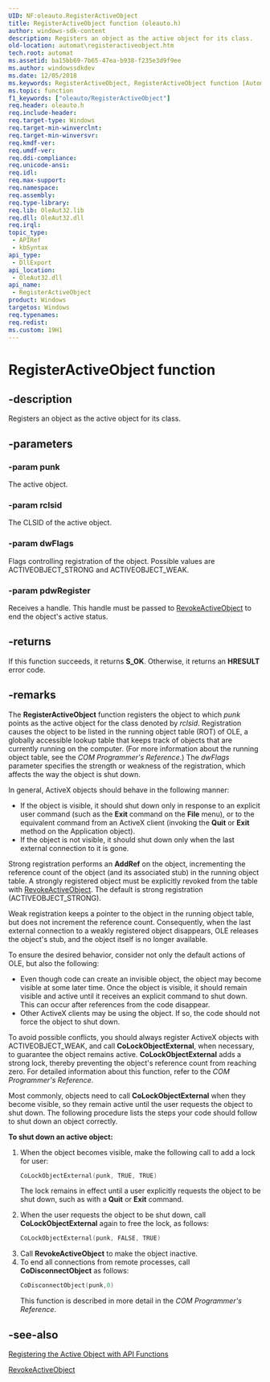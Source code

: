 ```yaml
---
UID: NF:oleauto.RegisterActiveObject
title: RegisterActiveObject function (oleauto.h)
author: windows-sdk-content
description: Registers an object as the active object for its class.
old-location: automat\registeractiveobject.htm
tech.root: automat
ms.assetid: ba15bb69-7b65-47ea-b938-f235e3d9f9ee
ms.author: windowssdkdev
ms.date: 12/05/2018
ms.keywords: RegisterActiveObject, RegisterActiveObject function [Automation], _oa96_RegisterActiveObject, automat.registeractiveobject, oleauto/RegisterActiveObject
ms.topic: function
f1_keywords: ["oleauto/RegisterActiveObject"]
req.header: oleauto.h
req.include-header: 
req.target-type: Windows
req.target-min-winverclnt: 
req.target-min-winversvr: 
req.kmdf-ver: 
req.umdf-ver: 
req.ddi-compliance: 
req.unicode-ansi: 
req.idl: 
req.max-support: 
req.namespace: 
req.assembly: 
req.type-library: 
req.lib: OleAut32.lib
req.dll: OleAut32.dll
req.irql: 
topic_type:
 - APIRef
 - kbSyntax
api_type:
 - DllExport
api_location:
 - OleAut32.dll
api_name:
 - RegisterActiveObject
product: Windows
targetos: Windows
req.typenames: 
req.redist: 
ms.custom: 19H1
---
```


# RegisterActiveObject function


## -description


Registers an object as the active object for its class.


## -parameters




### -param punk

The active object.


### -param rclsid

The CLSID of the active object.



### -param dwFlags

Flags controlling registration of the object. Possible values are ACTIVEOBJECT_STRONG and ACTIVEOBJECT_WEAK.


### -param pdwRegister

Receives a handle. This handle must be passed to <a href="https://docs.microsoft.com/previous-versions/windows/desktop/api/oleauto/nf-oleauto-revokeactiveobject">RevokeActiveObject</a> to end the object's active status.


## -returns



If this function succeeds, it returns <b xmlns:loc="http://microsoft.com/wdcml/l10n">S_OK</b>. Otherwise, it returns an <b xmlns:loc="http://microsoft.com/wdcml/l10n">HRESULT</b> error code.




## -remarks



The <b>RegisterActiveObject</b> function registers the object to which <i>punk</i> points as the active object for the class denoted by <i>rclsid</i>. Registration causes the object to be listed in the running object table (ROT) of OLE, a globally accessible lookup table that keeps track of objects that are currently running on the computer. (For more information about the running object table, see the <i>COM Programmer's Reference</i>.) The <i>dwFlags</i> parameter specifies the strength or weakness of the registration, which affects the way the object is shut down.

In general, ActiveX objects should behave in the following manner:  

<ul>
<li>
If the object is visible, it should shut down only in response to an explicit user command (such as the <b>Exit</b> command on the <b>File</b> menu), or to the equivalent command from an ActiveX client (invoking the <b>Quit</b> or <b>Exit</b> method on the Application object).

</li>
<li>
If the object is not visible, it should shut down only when the last external connection to it is gone.

</li>
</ul>
Strong registration performs an <b>AddRef</b> on the object, incrementing the reference count of the object (and its associated stub) in the running object table. A strongly registered object must be explicitly revoked from the table with <a href="https://docs.microsoft.com/previous-versions/windows/desktop/api/oleauto/nf-oleauto-revokeactiveobject">RevokeActiveObject</a>. The default is strong registration (ACTIVEOBJECT_STRONG).

Weak registration keeps a pointer to the object in the running object table, but does not increment the reference count. Consequently, when the last external connection to a weakly registered object disappears, OLE releases the object's stub, and the object itself is no longer available.

To ensure the desired behavior, consider not only the default actions of OLE, but also the following:  

<ul>
<li>
Even though code can create an invisible object, the object may become visible at some later time. Once the object is visible, it should remain visible and active until it receives an explicit command to shut down. This can occur after references from the code disappear.

</li>
<li>
Other ActiveX clients may be using the object. If so, the code should not force the object to shut down.

</li>
</ul>
To avoid possible conflicts, you should always register ActiveX objects with ACTIVEOBJECT_WEAK, and call <b>CoLockObjectExternal</b>, when necessary, to guarantee the object remains active. <b>CoLockObjectExternal</b> adds a strong lock, thereby preventing the object's reference count from reaching zero. For detailed information about this function, refer to the <i>COM Programmer's Reference</i>.

Most commonly, objects need to call <b>CoLockObjectExternal</b> when they become visible, so they remain active until the user requests the object to shut down. The following procedure lists the steps your code should follow to shut down an object correctly.

<p class="proch"><img alt="" src="../common/wedge.gif"/><b>To shut down an active object:</b>

<ol>
<li>
When the object becomes visible, make the following call to add a lock for user: 


```cpp
CoLockObjectExternal(punk, TRUE, TRUE)
```


The lock remains in effect until a user explicitly requests the object to be shut down, such as with a <b>Quit</b> or <b>Exit</b> command. 

</li>
<li>
When the user requests the object to be shut down, call <b>CoLockObjectExternal</b> again to free the lock, as follows: 


```cpp
CoLockObjectExternal(punk, FALSE, TRUE)
```


</li>
<li>
Call <b>RevokeActiveObject</b> to make the object inactive.

</li>
<li>
To end all connections from remote processes, call <b>CoDisconnectObject</b> as follows: 


```cpp
CoDisconnectObject(punk,0)
```


This function is described in more detail in the <i>COM Programmer's Reference</i>. 

</li>
</ol>



## -see-also




<a href="https://docs.microsoft.com/previous-versions/windows/desktop/automat/registration-functions">Registering the Active Object with API Functions </a>



<a href="https://docs.microsoft.com/previous-versions/windows/desktop/api/oleauto/nf-oleauto-revokeactiveobject">RevokeActiveObject</a>
 

 

